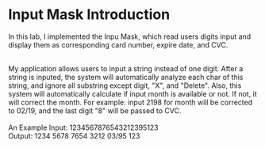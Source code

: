 # Input Mask Introduction

In this lab, I implemented the Inpu Mask, which read users digits input and display them as corresponding card number, expire date, and CVC. </br></br>

My application allows users to input a string instead of one digit. After a string is inputed, the system will automatically analyze each char of this string, and ignore all substring except digit, "X", and "Delete". Also, this system will automatically calculate if input month is available or not. If not, it will correct the month. For example: input 2198 for month will be corrected to 02/19, and the last digit "8" will be passed to CVC.
</br> </br>
An Example Input: 1234567876543212395123 </br>
Output: 1234 5678 7654 3212 03/95 123
 
